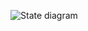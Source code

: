 ![State diagram](https://github.com/AdamT-S/Software-Engineering-Coursework/assets/71176618/f332f07b-2e8f-418b-b0df-98f9eb19a6fb)
